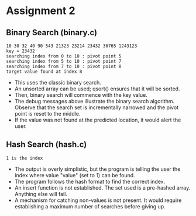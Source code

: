 # Assignment 2

## Binary Search (binary.c)

    10 30 32 40 90 543 21323 23214 23432 36765 1243123 
    key = 23432 
    searching index from 0 to 10 : pivot point 5 
    searching index from 5 to 10 : pivot point 7 
    searching index from 7 to 10 : pivot point 8 
    target value found at index 8

- This uses the classic binary search.
- An unsorted array can be used; qsort() ensures that it will be sorted.
- Then, binary search will commence with the key value.
- The debug messages above illustrate the binary search algorithm. Observe that the search set is incrementally narrowed and the pivot point is reset to the middle.
- If the value was not found at the predicted location, it would alert the user.

## Hash Search (hash.c)

    1 is the index

- The output is overly simplistic, but the program is telling the user the index where value "value" (set to 1) can be found.
- The program follows the hash format to find the correct index.
- An insert function is not established. The set used is a pre-hashed array. Anything else will fail.
- A mechanism for catching non-values is not present. It would require establishing a maximum number of searches before giving up.
